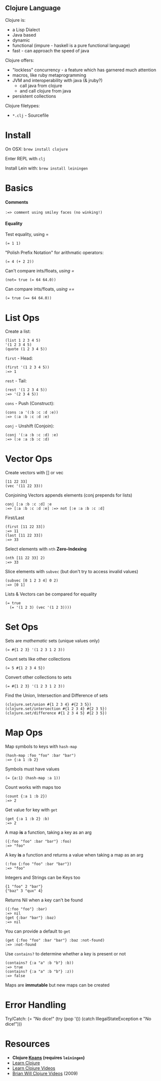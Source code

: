 Clojure Language
----------------

Clojure is:
- a Lisp Dialect
- Java based
- dynamic
- functional (impure - haskell is a pure functional language)
- fast - can approach the speed of java

Clojure offers:
- "lockless" concurrency - a feature which has garnered much attention
- macros, like ruby metaprogramming
- JVM and interoperability with java (& jruby?)
  - call java from clojure
  - and call clojure from java
- persistent collections

Clojure filetypes:
- `*.clj` - Sourcefile

Install
=======

On OSX: `brew install clojure`

Enter REPL with `clj`

Install Lein with: `brew install leiningen`

Basics
======

#### Comments

    :=> comment using smiley faces (no winking!)

#### Equality

Test equality, using =

    (= 1 1)

"Polish Prefix Notation" for arithmatic operators:

    (= 4 (+ 2 2))

Can't compare ints/floats, *using =*

    (not= true (= 64 64.0))

Can compare ints/floats, *using ==*

    (= true (== 64 64.0))

List Ops
========

Create a list:

    (list 1 2 3 4 5)
    '(1 2 3 4 5)
    (quote (1 2 3 4 5))

`first` - Head:

    (first '(1 2 3 4 5))
    :=> 1

`rest` - Tail:

    (rest '(1 2 3 4 5))
    :=> '(2 3 4 5))

`cons` - Push (Construct):

    (cons :a '(:b :c :d :e))
    :=> (:a :b :c :d :e)

`conj` - Unshift (Conjoin):

    (conj '(:a :b :c :d) :e)
    :=> (:e :a :b :c :d)

Vector Ops
=================

Create vectors with [] or vec

    [11 22 33]
    (vec '(11 22 33))

Conjoining Vectors appends elements (conj prepends for lists)

    conj [:a :b :c :d] :e
    :=> [:a :b :c :d :e] :=> not [:e :a :b :c :d]

First/Last

    (first [11 22 33])
    :=> 11
    (last [11 22 33])
    :=> 33

Select elements with `nth` **Zero-Indexing**

    (nth [11 22 33] 2)
    :=> 33

Slice elements with `subvec` (but don't try to access invalid values)

    (subvec [0 1 2 3 4] 0 2)
    :=> [0 1]

Lists & Vectors can be compared for equality

    (= true
      (= '(1 2 3) (vec '(1 2 3))))

Set Ops
=======

Sets are *mathematic* sets (unique values only)

    (= #{1 2 3} '(1 2 3 1 2 3))

Count sets like other collections

    (= 5 #{1 2 3 4 5})

Convert other collections to sets

    (= #{1 2 3} '(1 2 3 1 2 3))

Find the Union, Intersection and Difference of sets

    (clojure.set/union #{1 2 3 4} #{2 3 5})
    (clojure.set/intersection #{1 2 3 4} #{2 3 5})
    (clojure.set/difference #{1 2 3 4 5} #{2 3 5})

Map Ops
=======

Map symbols to keys with `hash-map`

    (hash-map :foo "foo" :bar "bar")
    :=> {:a 1 :b 2}

Symbols must have values

    (= {a:1} (hash-map :a 1))

Count works with maps too

    (count {:a 1 :b 2})
    :=> 2

Get value for key with `get`

    (get {:a 1 :b 2} :b)
    :=> 2

A map **is** a function, taking a key as an arg

    ({:foo "foo" :bar "bar"} :foo)
    :=> "foo"

A key **is** a function and returns a value when taking a map as an arg

    (:foo {:foo "foo" :bar "bar"})
    :=> "foo"

Integers and Strings can be Keys too

    {1 "foo" 2 "bar"}
    {"baz" 3 "qux" 4}

Returns Nil when a key can't be found

    ({:foo "foo"} :bar)
    :=> nil
    (get {:bar "bar"} :baz)
    :=> nil

You can provide a default to `get`

    (get {:foo "foo" :bar "bar"} :baz :not-found)
    :=> :not-found

Use `contains?` to determine whether a key is present or not

    (contains? {:a "a" :b "b"} :b))
    :=> true
    (contains? {:a "a" :b "b"} :z))
    :=> false

Maps are **immutable** but new maps can be created



Error Handling
==============

Try/Catch:
    (= "No dice!" (try
      (pop '())
      (catch IllegalStateException e
        "No dice!")))

Resources
=========

- **Clojure [Koans](https://github.com/functional-koans/clojure-koans) (requires `leiningen`)**
- [Learn Clojure](http://learn-clojure.com/)
- [Learn Clojure Videos](http://learn-clojure.com/closure_videos.html)
- [Brian Will Clojure Videos](http://www.youtube.com/watch?v=Aoeav_T1ARU&list=PLAC43CFB134E85266) (2009)
